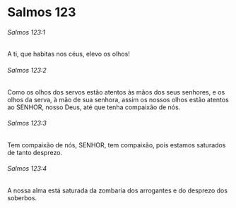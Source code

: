 # Salmos 123

###### Salmos 123:1

A ti, que habitas nos céus, elevo os olhos!

###### Salmos 123:2

Como os olhos dos servos estão atentos às mãos dos seus senhores, e os olhos da serva, à mão de sua senhora, assim os nossos olhos estão atentos ao SENHOR, nosso Deus, até que tenha compaixão de nós.

###### Salmos 123:3

Tem compaixão de nós, SENHOR, tem compaixão, pois estamos saturados de tanto desprezo.

###### Salmos 123:4

A nossa alma está saturada da zombaria dos arrogantes e do desprezo dos soberbos.

